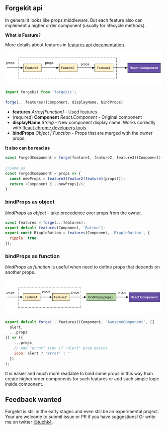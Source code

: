 ## Forgekit api

In general it looks like props middleware.
But each feature also can implement a higher order component (usually for lifecycle methods).

**What is Feature**?

More details about features in <a href="./feature.md">features api documentation</a>.

<img src="https://raw.githubusercontent.com/tuchk4/forgekit/master/docs/images/props-as-middleware.png">

```js
import forgekit from 'forgekit';

forge(...features)(Component, displayName, bindProps)
```

* **features** *Array[Function]* - Used features
* (required) **Component** *React.Component* - Original component
* **displayName** *String* - New component display name. Works correctly with [React chrome developers tools](https://chrome.google.com/webstore/detail/react-developer-tools/fmkadmapgofadopljbjfkapdkoienihi?hl=en)
* **bindProps** *Object | Function* - Props that are merged with the owner props.

**It also can be read as**

```js
const ForgedComponent = forge(feature1, feature2, feature3)(Component);

//Same as
const ForgedComponent = props => {
  const newProps = feature3(featur2(feature1(props)));
  return <Component {...newProps}/>;
}
```

### bindProps as object

*bindProps* as *object* - take precedence over props from the owner.

```js
const features = forge(...features);
export default features(Component, 'Button');
export const RippleButton = features(Component, 'RippleButton', {
  ripple: true
});
```

### bindProps as function

*bindProps* as *function* is useful when need to define props that depends on another props.

<img src="https://raw.githubusercontent.com/tuchk4/forgekit/master/docs/images/props-as-middleware-with-props.png">

```js
export default forge(...features)(Component, 'AwesomeComponent', ({
  alert,
  ...props
}) => ({
    ...props,
    // Add "error" icon if "alert" prop exists
    icon: alert ? 'error' : ''
  })
);
```

It is easier and much more readable to bind some props in this way than create higher order components for such features or add such simple logic inside component.


## Feedback wanted

Forgekit is still in the early stages and even still be an experimental project. Your are welcome to submit issue or PR if you have suggestions! Or write me on twitter [@tuchk4](https://twitter.com/tuchk4).
